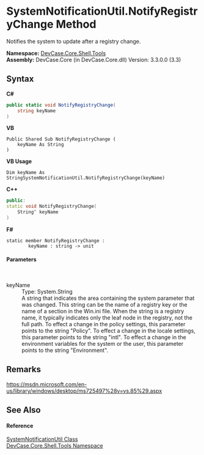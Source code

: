 # SystemNotificationUtil.NotifyRegistryChange Method 
 

Notifies the system to update after a registry change.

**Namespace:**&nbsp;<a href="N_DevCase_Core_Shell_Tools">DevCase.Core.Shell.Tools</a><br />**Assembly:**&nbsp;DevCase.Core (in DevCase.Core.dll) Version: 3.3.0.0 (3.3)

## Syntax

**C#**<br />
``` C#
public static void NotifyRegistryChange(
	string keyName
)
```

**VB**<br />
``` VB
Public Shared Sub NotifyRegistryChange ( 
	keyName As String
)
```

**VB Usage**<br />
``` VB Usage
Dim keyName As StringSystemNotificationUtil.NotifyRegistryChange(keyName)
```

**C++**<br />
``` C++
public:
static void NotifyRegistryChange(
	String^ keyName
)
```

**F#**<br />
``` F#
static member NotifyRegistryChange : 
        keyName : string -> unit 

```


#### Parameters
&nbsp;<dl><dt>keyName</dt><dd>Type: System.String<br />A string that indicates the area containing the system parameter that was changed. This string can be the name of a registry key or the name of a section in the Win.ini file. When the string is a registry name, it typically indicates only the leaf node in the registry, not the full path. To effect a change in the policy settings, this parameter points to the string "Policy". To effect a change in the locale settings, this parameter points to the string "intl". To effect a change in the environment variables for the system or the user, this parameter points to the string "Environment".</dd></dl>

## Remarks
<a href="https://msdn.microsoft.com/en-us/library/windows/desktop/ms725497%28v=vs.85%29.aspx" target="_blank">https://msdn.microsoft.com/en-us/library/windows/desktop/ms725497%28v=vs.85%29.aspx</a>

## See Also


#### Reference
<a href="T_DevCase_Core_Shell_Tools_SystemNotificationUtil">SystemNotificationUtil Class</a><br /><a href="N_DevCase_Core_Shell_Tools">DevCase.Core.Shell.Tools Namespace</a><br />